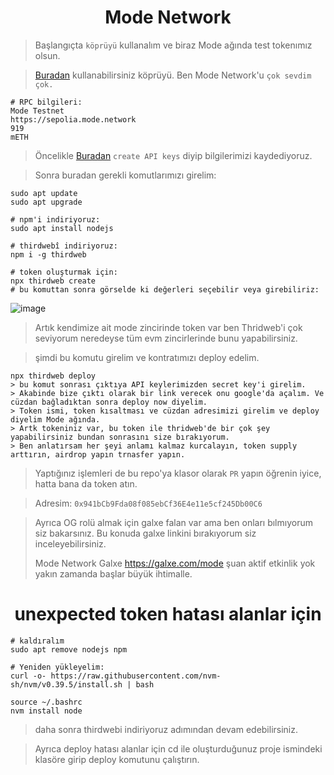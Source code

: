 <h1 align="center"> Mode Network </h1>

> Başlangıçta `köprüyü` kullanalım ve biraz Mode ağında test tokenımız olsun.

> [Buradan](https://bridge.mode.network/) kullanabilirsiniz köprüyü. Ben Mode Network'u `çok sevdim çok.`

```
# RPC bilgileri:
Mode Testnet
https://sepolia.mode.network
919
mETH
```

> Öncelikle [Buradan](https://thirdweb.com/dashboard/settings/api-keys) `create API keys` diyip bilgilerimizi kaydediyoruz.

> Sonra buradan gerekli komutlarımızı girelim:

```
sudo apt update
sudo apt upgrade

# npm'i indiriyoruz:
sudo apt install nodejs

# thirdwebî indiriyoruz:
npm i -g thirdweb

# token oluşturmak için:
npx thirdweb create
# bu komuttan sonra görselde ki değerleri seçebilir veya girebiliriz:
```

![image](https://github.com/ruesandora/Mode-Network/assets/101149671/0be295d1-3e9c-428e-81a4-a4203b42df63)

> Artık kendimize ait mode zincirinde token var ben Thridweb'i çok seviyorum neredeyse tüm evm zincirlerinde bunu yapabilirsiniz.

> şimdi bu komutu girelim ve kontratımızı deploy edelim.

```
npx thirdweb deploy
> bu komut sonrası çıktıya API keylerimizden secret key'i girelim.
> Akabinde bize çıktı olarak bir link verecek onu google'da açalım. Ve cüzdan bağladıktan sonra deploy now diyelim.
> Token ismi, token kısaltması ve cüzdan adresimizi girelim ve deploy diyelim Mode ağında.
> Artk tokeniniz var, bu token ile thridweb'de bir çok şey yapabilirsiniz bundan sonrasını size bırakıyorum.
> Ben anlatırsam her şeyi anlamı kalmaz kurcalayın, token supply arttırın, airdrop yapın trnasfer yapın.
```

> Yaptığınız işlemleri de bu repo'ya klasor olarak `PR` yapın öğrenin iyice, hatta bana da token atın.

> Adresim: `0x941bCb9Fda08f085ebCf36E4e11e5cf245Db00C6`

> Ayrıca OG rolü almak için galxe falan var ama ben onları bılmıyorum siz bakarsınız. Bu konuda galxe linkini bırakıyorum siz inceleyebilirsiniz.
> 
> Mode Network Galxe https://galxe.com/mode şuan aktif etkinlik yok yakın zamanda başlar büyük ihtimalle.


<h1 align="center"> unexpected token hatası alanlar için </h1>

```
# kaldıralım
sudo apt remove nodejs npm

# Yeniden yükleyelim:
curl -o- https://raw.githubusercontent.com/nvm-sh/nvm/v0.39.5/install.sh | bash

source ~/.bashrc
nvm install node
```

> daha sonra thirdwebi indiriyoruz adımından devam edebilirsiniz.

> Ayrıca deploy hatası alanlar için cd ile oluşturduğunuz proje ismindeki klasöre girip deploy komutunu çalıştırın.
